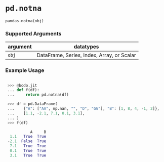 # `pd.notna`


`pandas.notna(obj)`

### Supported Arguments

| argument | datatypes                                  |
|----------|--------------------------------------------|
| `obj`    | DataFrame, Series, Index, Array, or Scalar |

### Example Usage

```py

 >>> @bodo.jit
 ... def f(df):
 ...     return pd.notna(df)

 >>> df = pd.DataFrame(
 ...    {"A": ["AA", np.nan, "", "D", "GG"], "B": [1, 8, 4, -1, 2]},
 ...    [1.1, -2.1, 7.1, 0.1, 3.1],
 ... )
 >>> f(df)

           A     B
  1.1   True  True
 -2.1  False  True
  7.1   True  True
  0.1   True  True
  3.1   True  True
```
